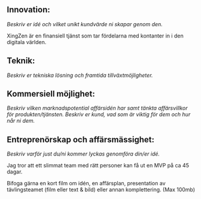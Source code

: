 

## Innovation:
*Beskriv er idé och vilket unikt kundvärde ni skapar genom den.*

XingZen är en finansiell tjänst som tar fördelarna med kontanter in i den digitala världen.


## Teknik:
*Beskriv er tekniska lösning och framtida tillväxtmöjligheter.*





## Kommersiell möjlighet:
*Beskriv vilken marknadspotential affärsidén har samt tänkta affärsvillkor för produkten/tjänsten. Beskriv er kund, vad som är viktig för dem och hur når ni dem.*

## Entreprenörskap och affärsmässighet:
*Beskriv varför just du/ni kommer lyckas genomföra din/er idé.*

Jag tror att ett slimmat team med rätt personer kan få ut en MVP på ca 45 dagar.



Bifoga gärna en kort film om idén, en affärsplan, presentation av tävlingsteamet (film eller text & bild) eller annan komplettering. (Max 100mb)
